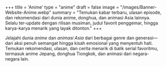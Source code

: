 +++
title = 'Anime'
type = "anime"
draft = false
image = "/images/Banner-Website-Anime.webp"
summary = "Temukan kabar terbaru, ulasan episode, dan rekomendasi dari dunia anime, donghua, dan animasi Asia lainnya. Selalu ter-update dengan rilisan musiman, judul favorit penggemar, hingga karya-karya menarik yang layak ditonton."
+++

Jelajahi dunia *anime* dan *animasi Asia* dari berbagai genre dan generasi—dari aksi penuh semangat hingga kisah emosional yang menyentuh hati. Temukan rekomendasi, ulasan, dan cerita menarik di balik serial favoritmu, termasuk anime Jepang, donghua Tiongkok, dan animasi dari negara-negara lain.
